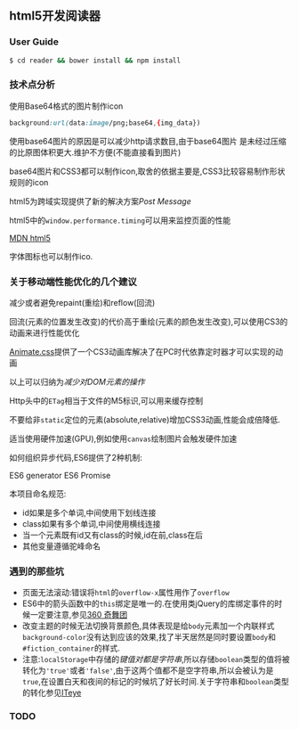 ## html5开发阅读器

### User Guide

```bash
$ cd reader && bower install && npm install
```

### 技术点分析

使用Base64格式的图片制作icon

```css
background:url(data:image/png;base64,{img_data})
```

使用base64图片的原因是可以减少http请求数目,由于base64图片
是未经过压缩的比原图体积更大.维护不方便(不能直接看到图片)

base64图片和CSS3都可以制作icon,取舍的依据主要是,CSS3比较容易制作形状规则的icon

html5为跨域实现提供了新的解决方案*Post Message*

html5中的`window.performance.timing`可以用来监控页面的性能

[MDN html5](https://developer.mozilla.org/zh-CN/docs/Web/Guide/HTML/HTML5)

字体图标也可以制作ico.

### 关于移动端性能优化的几个建议

减少或者避免repaint(重绘)和reflow(回流)

回流(元素的位置发生改变)的代价高于重绘(元素的颜色发生改变),可以使用CS3的动画来进行性能优化

[Animate.css](https://daneden.github.io/animate.css/)提供了一个CS3动画库解决了在PC时代依靠定时器才可以实现的动画

以上可以归纳为*减少对DOM元素的操作*

Http头中的`ETag`相当于文件的M5标识,可以用来缓存控制

不要给非`static`定位的元素(absolute,relative)增加CSS3动画,性能会成倍降低.

适当使用硬件加速(GPU),例如使用`canvas`绘制图片会触发硬件加速

如何组织异步代码,ES6提供了2种机制:

ES6 generator
ES6 Promise

本项目命名规范:

- id如果是多个单词,中间使用下划线连接
- class如果有多个单词,中间使用横线连接
- 当一个元素既有id又有class的时候,id在前,class在后
- 其他变量遵循驼峰命名

### 遇到的那些坑

- 页面无法滚动:错误将`html`的`overflow-x`属性用作了`overflow`
- ES6中的箭头函数中的`this`绑定是唯一的.在使用类jQuery的库绑定事件的时候一定要注意,参见[360 奇舞团](http://www.75team.com/archives/504)
- 改变主题的时候无法切换背景颜色,具体表现是给`body`元素加一个内联样式`background-color`没有达到应该的效果,找了半天居然是同时要设置`body`和`#fiction_container`的样式.
- 注意:`localStorage`中存储的*键值对都是字符串*,所以存储`boolean`类型的值将被转化为`'true'`或者`'false'`,由于这两个值都不是空字符串,所以会被认为是`true`,在设置白天和夜间的标记的时候坑了好长时间.关于字符串和`boolean`类型的转化参见[ITeye](http://mowengaobo.iteye.com/blog/832330)

### TODO

